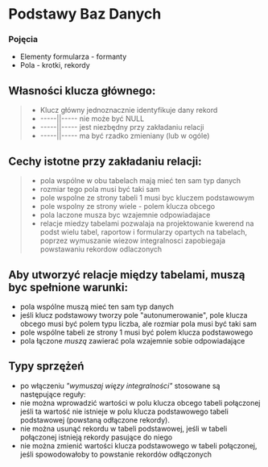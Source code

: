 # Podstawy Baz Danych

### Pojęcia
- Elementy formularza - formanty
- Pola - krotki, rekordy

## Własności klucza głównego:

> -   Klucz główny jednoznacznie identyfikuje dany rekord
> -   \-----||----- nie może być NULL
> -   \-----||----- jest niezbędny przy zakładaniu relacji
> -   \-----||----- ma być rzadko zmieniany (lub w ogóle)

## Cechy istotne przy zakładaniu relacji:

> -   pola wspólne w obu tabelach mają mieć ten sam typ danych
> -   rozmiar tego pola musi być taki sam
> -   pole wspolne ze strony tabeli 1 musi byc kluczem podstawowym
> -   pole wspolny ze strony wiele - polem klucza obcego
> -   pola laczone musza byc wzajemnie odpowiadajace
> -   relacje miedzy tabelami pozwalaja na projektowanie kwerend na podst wielu tabel, raportow i formularzy opartych na tabelach, poprzez wymuszanie wiezow integralnosci zapobiegaja powstawaniu rekordow odlaczonych


## Aby utworzyć relacje między tabelami, muszą byc spełnione warunki:

-   pola wspólne muszą mieć ten sam typ danych
-   jeśli klucz podstawowy tworzy pole "autonumerowanie", pole klucza obcego musi być polem typu liczba, ale rozmiar pola musi być taki sam
-   pole wspólne tabeli ze strony 1 musi być polem klucza podstawowego
-   pola łączone _muszą_ zawierać pola wzajemnie sobie odpowiadające

## Typy sprzężeń

-   po włączeniu _"wymuszaj więzy integralności"_ stosowane są następujące reguły:
-   nie można wprowadzić wartości w polu klucza obcego tabeli połączonej jeśli ta wartość nie istnieje w polu klucza podstawowego tabeli podstawowej (powstaną odłączone rekordy).
-   nie można usunąć rekordu w tabeli podstawowej, jeśli w tabeli połączonej istnieją rekordy pasujące do niego
-   nie można zmienić wartości klucza podstawowego w tabeli połączonej, jeśli spowodowałoby to powstanie rekordów odłączonych
